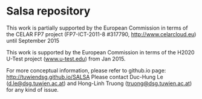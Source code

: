Salsa repository
================

This work is partially supported by the European Commission in terms of the CELAR FP7 project (FP7-ICT-2011-8 #317790, http://www.celarcloud.eu) until September 2015

This work is supported by the European Commission in terms of the H2020 U-Test project (www.u-test.edu) from Jan 2015.


For more conceptual information, please refer to github.io page: http://tuwiendsg.github.io/SALSA
Please contact Duc-Hung Le (d.le@dsg.tuwien.ac.at) and Hong-Linh Truong (truong@dsg.tuwien.ac.at) for any kind of issue.
